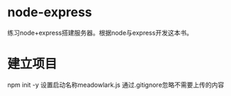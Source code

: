 # node-express
练习node+express搭建服务器。根据node与express开发这本书。

# 建立项目
npm init -y
设置启动名称meadowlark.js
通过.gitignore忽略不需要上传的内容

